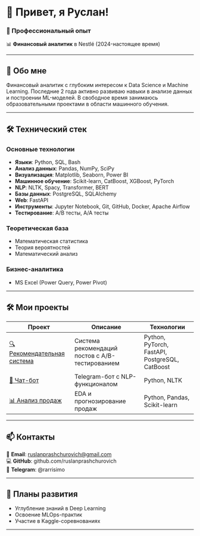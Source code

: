 # 👋 Привет, я Руслан!

### 💼 Профессиональный опыт

📊 **Финансовый аналитик** в Nestlé (2024-настоящее время)

---

## 🚀 Обо мне

Финансовый аналитик с глубоким интересом к Data Science и Machine Learning. Последние 2 года активно развиваю навыки в анализе данных и построении ML-моделей. В свободное время занимаюсь образовательными проектами в области машинного обучения.

---

## 🛠️ Технический стек

### Основные технологии

- **Языки**: Python, SQL, Bash
- **Анализ данных**: Pandas, NumPy, SciPy
- **Визуализация**: Matplotlib, Seaborn, Power BI
- **Машинное обучение**: Scikit-learn, CatBoost, XGBoost, PyTorch
- **NLP**: NLTK, Spacy, Transformer, BERT
- **Базы данных**: PostgreSQL, SQLAlchemy
- **Web**: FastAPI
- **Инструменты**: Jupyter Notebook, Git, GitHub, Docker, Apache Airflow
- **Тестирование**: A/B тесты, A/A тесты

### Теоретическая база

- Математическая статистика
- Теория вероятностей
- Математический анализ

### Бизнес-аналитика

- MS Excel (Power Query, Power Pivot)

---

## 🛠️ Мои проекты

| Проект                                           | Описание                                        | Технологии                                     |
| ------------------------------------------------ | ----------------------------------------------- | ---------------------------------------------- |
| [🔍 Рекомендательная система](projects/Project1) | Система рекомендаций постов с A/B-тестированием | Python, PyTorch, FastAPI, PostgreSQL, CatBoost |
| [🤖 Чат-бот](projects/Project2)                  | Telegram-бот с NLP-функционалом                 | Python, NLTK                                   |
| [📊 Анализ продаж](projects/Project2)            | EDA и прогнозирование продаж                    | Python, Pandas, Scikit-learn                   |

---

## 📫 Контакты

📧 **Email**: ruslanprashchurovich@gmail.com  
💻 **GitHub**: github.com/ruslanprashchurovich  
📱 **Telegram**: @rarrisimo

---

## 🎯 Планы развития

- Углубление знаний в Deep Learning
- Освоение MLOps-практик
- Участие в Kaggle-соревнованиях

---
